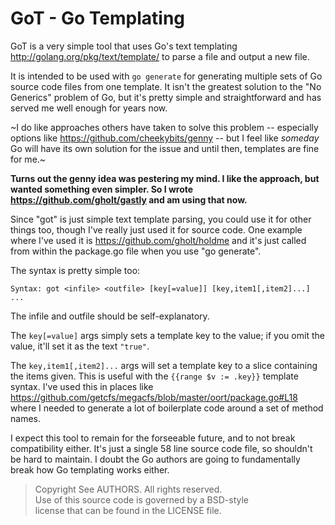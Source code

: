 # GoT - Go Templating

GoT is a very simple tool that uses Go's text templating
http://golang.org/pkg/text/template/ to parse a file and output a new file.

It is intended to be used with `go generate` for generating multiple sets of Go
source code files from one template. It isn't the greatest solution to the "No
Generics" problem of Go, but it's pretty simple and straightforward and has
served me well enough for years now.

~I do like approaches others have taken to solve this problem -- especially
options like https://github.com/cheekybits/genny -- but I feel like _someday_
Go will have its own solution for the issue and until then, templates are fine
for me.~

**Turns out the genny idea was pestering my mind. I like the approach, but wanted
something even simpler. So I wrote https://github.com/gholt/gastly and am using
that now.**

Since "got" is just simple text template parsing, you could use it for other
things too, though I've really just used it for source code. One example where
I've used it is https://github.com/gholt/holdme and it's just called from
within the package.go file when you use "go generate".

The syntax is pretty simple too:

```
Syntax: got <infile> <outfile> [key[=value]] [key,item1[,item2]...] ...
```

The infile and outfile should be self-explanatory.

The `key[=value]` args simply sets a template key to the value; if you omit the
value, it'll set it as the text `"true"`.

The `key,item1[,item2]...` args will set a template key to a slice containing
the items given. This is useful with the `{{range $v := .key}}` template
syntax. I've used this in places like
https://github.com/getcfs/megacfs/blob/master/oort/package.go#L18 where I
needed to generate a lot of boilerplate code around a set of method names.

I expect this tool to remain for the forseeable future, and to not break
compatibility either. It's just a single 58 line source code file, so shouldn't
be hard to maintain. I doubt the Go authors are going to fundamentally break
how Go templating works either.

> Copyright See AUTHORS. All rights reserved.  
> Use of this source code is governed by a BSD-style  
> license that can be found in the LICENSE file.
